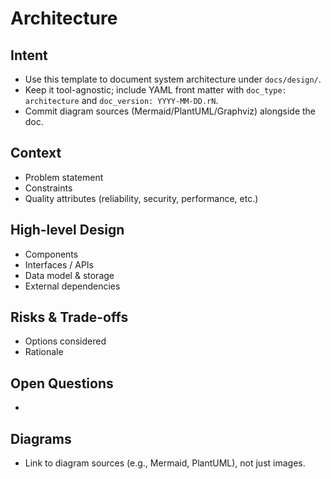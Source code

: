 # Architecture

## Intent
- Use this template to document system architecture under `docs/design/`.
- Keep it tool-agnostic; include YAML front matter with `doc_type: architecture` and `doc_version: YYYY-MM-DD.rN`.
- Commit diagram sources (Mermaid/PlantUML/Graphviz) alongside the doc.

## Context
- Problem statement
- Constraints
- Quality attributes (reliability, security, performance, etc.)

## High-level Design
- Components
- Interfaces / APIs
- Data model & storage
- External dependencies

## Risks & Trade-offs
- Options considered
- Rationale

## Open Questions
-

## Diagrams
- Link to diagram sources (e.g., Mermaid, PlantUML), not just images.
